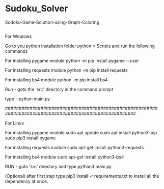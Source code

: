 # Sudoku_Solver

Sudoku-Game-Solution-using-Graph-Coloring

##
For Windows

Go to you python installation folder python > Scripts and run the following commands

For installing pygame module python -m pip install pygame --user

For installing requests module python -m pip install requests

For installing bs4 module python -m pip install bs4

Run - goto the 'src' directory in the command prompt

type - python main.py

########################################################################################################

For Linux

For installing pygame module
sudo apt update sudo apt install python3-pip sudo pip3 install pygame

For installing requests module sudo apt-get install python3-requests

For installing bs4 module sudo apt-get install python3-bs4

RUN - goto 'src' directory and type python3 main.py

(Optional) after first step type pip3 install -r requirements.txt to install all the dependency at once.

